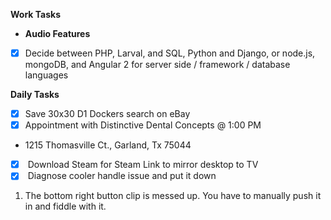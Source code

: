 **Work Tasks**

- **Audio Features**
- [X] Decide between PHP, Larval, and SQL, Python and Django, or node.js, mongoDB, and Angular 2 for server side / framework / database languages

**Daily Tasks**

- [X] Save 30x30 D1 Dockers search on eBay
- [X] Appointment with Distinctive Dental Concepts @ 1:00 PM
- 1215 Thomasville Ct., Garland, Tx 75044
- [X]  Download Steam for Steam Link to mirror desktop to TV
- [X]  Diagnose cooler handle issue and put it down

1. The bottom right button clip is messed up. You have to manually push it in and fiddle with it.